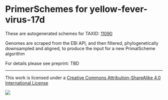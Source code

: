 # PrimerSchemes for yellow-fever-virus-17d

These are autogenerated schemes for TAXID: [11090](https://www.ncbi.nlm.nih.gov/Taxonomy/Browser/wwwtax.cgi?mode=Info&id=11090&lvl=3&lin=f&keep=1&srchmode=1&unlock)

Genomes are scraped from the EBI API, and then filtered, phylogenetically downsampled and aligned, to produce the input for a new PrimalScheme algorithm

For details please see preprint: TBD

------------------------------------------------------------------------

This work is licensed under a [Creative Commons Attribution-ShareAlike 4.0 International License](http://creativecommons.org/licenses/by-sa/4.0/) 

![](https://i.creativecommons.org/l/by-sa/4.0/88x31.png)